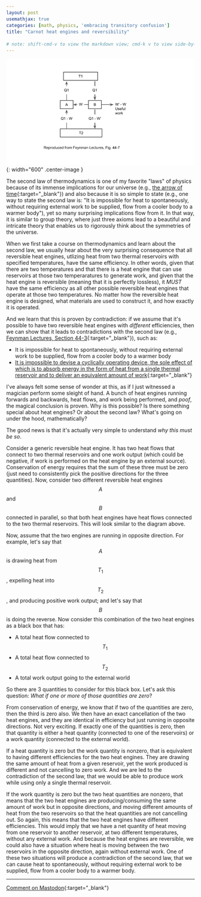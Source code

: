 ```yaml
---
layout: post
usemathjax: true
categories: [math, physics, 'embracing transitory confusion']
title: "Carnot heat engines and reversibility"

# note: shift-cmd-v to view the markdown view; cmd-k v to view side-by-side, then can do 'toggle preview locking' command in the 3 dots in the preview tab
---
```



![Reversible engines](/assets/images/Carnot.png){: width="600" .center-image }

The second law of thermodynamics is one of my favorite "laws" of physics because of its immense implications for our universe (e.g., [the arrow of time](https://en.wikipedia.org/wiki/Arrow_of_time){:target="_blank"}) and also because it is so simple to state (e.g., one way to state the second law is: "It is impossible for heat to spontaneously, without requiring external work to be supplied, flow from a cooler body to a warmer body"), yet so many surprising implications flow from it. In that way, it is similar to group theory, where just three axioms lead to a beautiful and intricate theory that enables us to rigorously think about the symmetries of the universe.

When we first take a course on thermodynamics and learn about the second law, we usually hear about the very surprising consequence that all reversible heat engines, utlizing heat from two thermal reservoirs with specified temperatures, have the same efficiency. In other words, given that there are two temperatures and that there is a heat engine that can use reservoirs at those two temperaratures to generate work, and given that the heat engine is reversible (meaning that it is perfectly lossless), it *MUST* have the same efficiency as all other possible reversible heat engines that operate at those two temperatures. No matter how the reversible heat engine is designed, what materials are used to construct it, and how exactly it is operated.

And we learn that this is proven by contradiction: if we assume that it's possible to have two reversible heat engines with *different* efficiencies, then we can show that it leads to contradictions with the second law (e.g., [Feynman Lectures, Section 44-3](https://www.feynmanlectures.caltech.edu/I_44.html){:target="_blank"}), such as:

- It is impossible for heat to spontaneously, without requiring external work to be supplied, flow from a cooler body to a warmer body
- [It is impossible to devise a cyclically operating device, the sole effect of which is to absorb energy in the form of heat from a single thermal reservoir and to deliver an equivalent amount of work](https://en.wikipedia.org/wiki/Second_law_of_thermodynamics#Relation_between_Kelvin's_statement_and_Planck's_proposition){:target="_blank"}

I've always felt some sense of wonder at this, as if I just witnessed a magician perform some sleight of hand. A bunch of heat engines running forwards and backwards, heat flows, and work being performed, and *poof*, the magical conclusion is proven. Why is this possible? Is there something special about heat engines? Or about the second law? What's going on under the hood, mathematically?

The good news is that it's actually very simple to understand *why this must be so*. 

Consider a generic reversible heat engine. It has two heat flows that connect to two thermal reservoirs and one work output (which could be negative, if work is performed on the heat engine by an external source). Conservation of energy requires that  the sum of these three must be zero (just need to consistently pick the positive directions for the three quantities). Now, consider two different reversible heat engines $$A$$ and $$B$$ connected in parallel, so that both heat engines have heat flows connected to the two thermal reservoirs. This will look similar to the diagram above.

Now, assume that the two engines are running in opposite direction. For example, let's say that $$A$$ is drawing heat from $$T_1$$, expelling heat into $$T_2$$, and producing positive work output; and let's say that $$B$$ is doing the reverse. Now consider this combination of the two heat engines as a black box that has:
- A total heat flow connected to $$T_1$$
- A total heat flow connected to $$T_2$$
- A total work output going to the external world

So there are 3 quantities to consider for this black box. Let's ask this question: *What if one or more of those quantities are zero*?

From conservation of energy, we know that if two of the quantities are zero, then the third is zero also. We then have an exact cancellation of the two heat engines, and they are identical in efficiency but just running in opposite directions. Not very exciting. If exactly one of the quantities is zero, then that quantity is either a heat quantity (connected to one of the reservoirs) or a work quantity (connected to the external world).

If a heat quantity is zero but the work quantity is nonzero, that is equivalent to having different efficiencies for the two heat engines. They are drawing the same amount of heat from a given reservoir, yet the work produced is different and not cancelling to zero work. And we are led to the contradiction of the second law, that we would be able to produce work while using only a single thermal reservoir.

If the work quantity is zero but the two heat quantities are nonzero, that means that the two heat engines are producing/consuming the same amount of work but in opposite directions, and moving different amounts of heat from the two reservoirs so that the heat quantities are not cancelling out. So again, this means that the two heat engines have different efficiencies. This would imply that we have a net quantity of heat moving from one reservoir to another reservoir, at two different temperatures, without any external work. And because the heat engines are reversible, we could also have a situation where heat is moving between the two reservoirs in the opposite direction, again without external work. One of these two situations will produce a contradiction of the second law, that we can cause heat to spontaneously, without requiring external work to be supplied, flow from a cooler body to a warmer body.

---

[Comment on Mastodon](https://hachyderm.io/@Sunfishstanford/109922026796201683){:target="_blank"}
